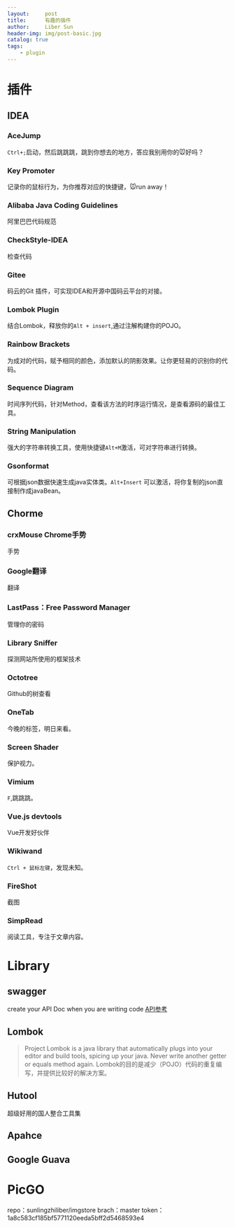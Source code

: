 ```yaml
---
layout:     post
title:      有趣的插件
author:     Liber Sun
header-img: img/post-basic.jpg
catalog: true
tags:
    - plugin
---
```


# 插件

## IDEA

### AceJump

`Ctrl+;`启动，然后跳跳跳，跳到你想去的地方，答应我别用你的🐭好吗？

### Key Promoter

记录你的鼠标行为，为你推荐对应的快捷键，🐭run away！

### Alibaba Java Coding Guidelines

阿里巴巴代码规范

### CheckStyle-IDEA

检查代码

### Gitee

码云的Git 插件，可实现IDEA和开源中国码云平台的对接。

### Lombok Plugin

结合Lombok，释放你的`Alt + insert`,通过注解构建你的POJO。

### Rainbow Brackets

为成对的代码，赋予相同的颜色，添加默认的阴影效果。让你更轻易的识别你的代码。

### Sequence Diagram

时间序列代码，针对Method，查看该方法的时序运行情况，是查看源码的最佳工具。

### String Manipulation

强大的字符串转换工具，使用快捷键`Alt+M`激活，可对字符串进行转换。

### Gsonformat

可根据json数据快速生成java实体类。`Alt+Insert` 可以激活，将你复制的json直接制作成javaBean。

## Chorme

### crxMouse Chrome手势

手势

### Google翻译

翻译

### LastPass：Free Password Manager

管理你的密码

### Library Sniffer

探测网站所使用的框架技术

### Octotree

Github的树查看

### OneTab

今晚的标签，明日来看。

### Screen Shader

保护视力。

### Vimium

`F`,跳跳跳。

### Vue.js devtools

Vue开发好伙伴

### Wikiwand

`Ctrl + 鼠标左键`，发现未知。

### FireShot

截图

### SimpRead

阅读工具，专注于文章内容。

# Library

## swagger

create your API Doc when you are writing code
[API参考](http://docs.swagger.io/swagger-core/v1.3.12/apidocs/index.html?com/wordnik/swagger/annotations/ApiOperation.html)


## Lombok

>Project Lombok is a java library that automatically plugs into your editor and build tools, spicing up your java.
Never write another getter or equals method again.
Lombok的目的是减少（POJO）代码的重复编写，并提供比较好的解决方案。

## Hutool

超级好用的国人整合工具集

## Apahce

## Google Guava

# PicGO

repo：sunlingzhiliber/imgstore
brach：master
token：1a8c583cf185bf5771120eeda5bff2d5468593e4 